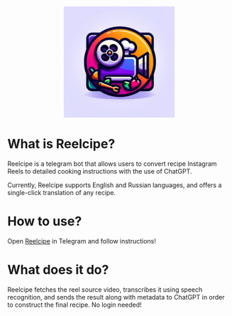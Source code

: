 <p align="center">
  <img height="250" src="https://raw.githubusercontent.com/dkubatko/reelcipe/main/README/logo.png">
</p>

# What is Reelcipe?

Reelcipe is a telegram bot that allows users to convert recipe Instagram Reels to detailed cooking instructions with the use of ChatGPT. 

Currently, Reelcipe supports English and Russian languages, and offers a single-click translation of any recipe.

# How to use?

Open [Reelcipe](https://t.me/reelcipebot) in Telegram and follow instructions!

# What does it do?

Reelcipe fetches the reel source video, transcribes it using speech recognition, and sends the result along with metadata to ChatGPT in order to construct the final recipe. No login needed!